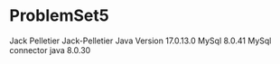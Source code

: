 # ProblemSet5
Jack Pelletier
Jack-Pelletier
Java Version 17.0.13.0
MySql 8.0.41
MySql connector java 8.0.30
